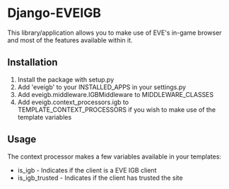 Django-EVEIGB
=============

This library/application allows you to make use of EVE's in-game browser and most of the features available within it.


Installation
------------

1. Install the package with setup.py
2. Add 'eveigb' to your INSTALLED_APPS in your settings.py
3. Add eveigb.middleware.IGBMiddleware to MIDDLEWARE_CLASSES
4. Add eveigb.context_processors.igb to TEMPLATE_CONTEXT_PROCESSORS if you wish to make use of the template variables


Usage
-----

The context processor makes a few variables available in your templates:

* is_igb - Indicates if the client is a EVE IGB client
* is_igb_trusted - Indicates if the client has trusted the site
